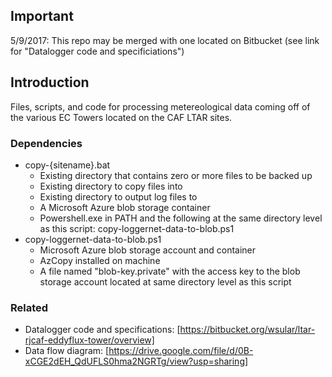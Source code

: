 ## Important
5/9/2017: This repo may be merged with one located on Bitbucket (see link for "Datalogger code and specificiations")

## Introduction
Files, scripts, and code for processing metereological data coming off of the various EC Towers located on the CAF LTAR sites.

### Dependencies
* copy-{sitename}.bat
    * Existing directory that contains zero or more files to be backed up
    * Existing directory to copy files into
    * Existing directory to output log files to
    * A Microsoft Azure blob storage container
    * Powershell.exe in PATH and the following at the same directory level as this script: copy-loggernet-data-to-blob.ps1
* copy-loggernet-data-to-blob.ps1
    * Microsoft Azure blob storage account and container
    * AzCopy installed on machine
    * A file named "blob-key.private" with the access key to the blob storage account located at same directory level as this script

### Related
* Datalogger code and specifications: [https://bitbucket.org/wsular/ltar-rjcaf-eddyflux-tower/overview]
* Data flow diagram: [https://drive.google.com/file/d/0B-xCGE2dEH_QdUFLS0hma2NGRTg/view?usp=sharing]
